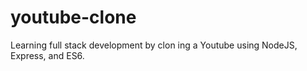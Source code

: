 # youtube-clone

Learning full stack development by clon ing a Youtube using NodeJS, Express, and ES6.
